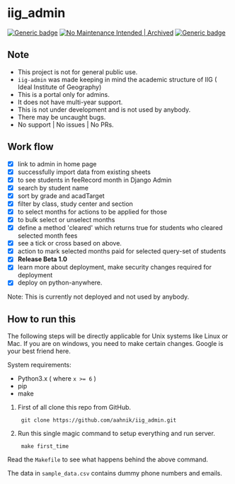 # iig_admin

[![Generic badge](https://img.shields.io/badge/maintained-no-RED.svg)](https://aahnik.github.io/)
[![No Maintenance Intended | Archived](https://unmaintained.tech/badge.svg)](https://gitHub.com/aahnik/iig_admin/graphs/commit-activity)
[![Generic badge](https://img.shields.io/badge/bugs-yes-YELLOW.svg)](https://aahnik.github.io/)

## Note

- This project is not for general public use.
- `iig-admin` was made keeping in mind the academic structure of IIG ( Ideal Institute of Geography)
- This is a portal only for admins.
- It does not have multi-year support.
- This is not under development and is not used by anybody.
- There may be uncaught bugs.
- No support | No issues | No PRs.

## Work flow

- [x] link to admin in home page
- [x] successfully import data from existing sheets
- [x] to see students in feeRecord month in Django Admin
- [x] search by student name
- [x] sort by grade and acadTarget
- [x] filter by class, study center and section
- [x] to select months for actions to be applied for those
- [x] to bulk select or unselect months
- [x] define a method 'cleared' which returns true for students who cleared selected month fees
- [x] see a tick or cross based on above.
- [x] action to mark selected months paid for selected query-set of students
- [x] **Release Beta 1.0**
- [x] learn more about deployment, make security changes required for deployment
- [x] deploy on python-anywhere.

Note: This is currently not deployed and not used by anybody.

## How to run this

The following steps will be directly applicable for Unix systems like Linux or Mac.
If you are on windows, you need to make certain changes. Google is your best friend here.

System requirements:

- Python3.x ( where `x >= 6` )
- pip
- make

1. First of all clone this repo from GitHub.

        git clone https://github.com/aahnik/iig_admin.git

2. Run this single magic command to setup everything and run server.

        make first_time

Read the `Makefile` to see what happens behind the above command.

The data in `sample_data.csv` contains dummy phone numbers and emails.
